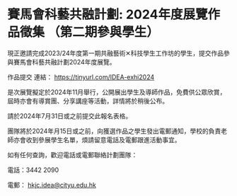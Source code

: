 # 賽馬會科藝共融計劃: 2024年度展覽作品徵集 （第二期參與學生）
現正邀請完成2023/24年度第一期共融藝術✕科技學生工作坊的學生，提交作品參與賽馬會科藝共融計劃2024年度展覽。

作品提交 連結：
https://tinyurl.com/IDEA-exhi2024


是次展覽擬定於2024年11月舉行，公開展出學生及導師作品，免費供公眾欣賞，屆時亦會有導賞團、分享講座等活動，詳情將於稍後公布。

請於2024年7月31日或之前提交此報名表格。

團隊將於2024年月15日或之前，向獲選作品之學生發出電郵通知，學校的負責老師亦會收到參展學生名單，煩請留意電話及電郵跟進活動事宜。

如有任何查詢，歡迎電話或電郵聯絡計劃團隊：

電話：3442 2090

電郵： hkjc.idea@cityu.edu.hk
